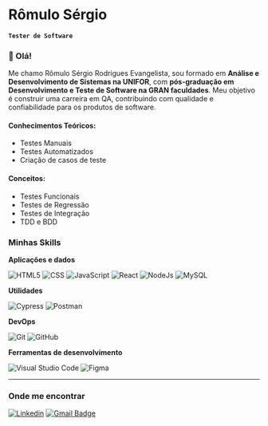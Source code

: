 # Rômulo Sérgio
**`Tester de Software`**

### 👋 Olá!

Me chamo Rômulo Sérgio Rodrigues Evangelista, sou formado em **Análise e Desenvolvimento de Sistemas na UNIFOR**, com **pós-graduação em Desenvolvimento e Teste de Software na GRAN faculdades**. Meu objetivo é construir uma carreira em QA, contribuindo com qualidade e confiabilidade para os produtos de software.

#### Conhecimentos Teóricos: 
- Testes Manuais
- Testes Automatizados
- Criação de casos de teste

#### Conceitos: 
- Testes Funcionais 
- Testes de Regressão 
- Testes de Integração
- TDD e BDD


### Minhas Skills

**Aplicações e dados**

![HTML5](https://img.shields.io/badge/-HTML5-333333?style=flat&logo=HTML5)
![CSS](https://img.shields.io/badge/-CSS-333333?style=flat&logo=CSS&logoColor=1572B6)
![JavaScript](https://img.shields.io/badge/-JavaScript-333333?style=flat&logo=javascript)
![React](https://img.shields.io/badge/-React-333333?style=flat&logo=react)
![NodeJs](https://img.shields.io/badge/Node.js-333333?style=for-the-badge&logo=node.js&logoColor=white)
![MySQL](https://img.shields.io/badge/-MySQL-333333?style=flat&logo=mysql)

**Utilidades**

![Cypress](https://img.shields.io/badge/-Cypress-333333?style=flat&logo=cypress)
![Postman](https://img.shields.io/badge/-Postman-333333?style=flat&logo=postman)

**DevOps**

![Git](https://img.shields.io/badge/-Git-333333?style=flat&logo=git)
![GitHub](https://img.shields.io/badge/-GitHub-333333?style=flat&logo=github)

**Ferramentas de desenvolvimento**

![Visual Studio Code](https://img.shields.io/badge/-Vs%20Code-333333?logo=vscode&logoColor=007ACC)
![Figma](https://img.shields.io/badge/-Figma-333333?style=flat&logo=figma&logoColor=007ACC)

---

### Onde me encontrar

[![Linkedin](https://img.shields.io/badge/-RômuloSérgio-blue?style=flat-square&logo=Linkedin&logoColor=white&link=LINK-DO-SEU-LINKEDIN)](www.linkedin.com/in/romulosergiore)
[![Gmail Badge](https://img.shields.io/badge/-romulosergiore@gmail.com-006bed?style=flat-square&logo=Gmail&logoColor=white&link=mailto:SEU-EMAIL)](romulosergiore@gmail.com)                
